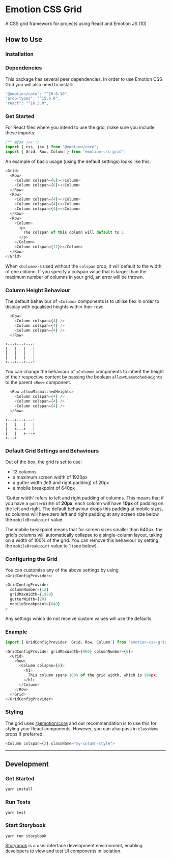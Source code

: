 # Emotion CSS Grid
A CSS grid framework for projects using React and Emotion JS (10)

## How to Use

### Installation

### Dependencies

This package has several peer dependencies. In order to use Emotion CSS Grid you will also need to install:

```js
"@emotion/core": "^10.0.10",
"prop-types": "^15.6.0",
"react": "^16.3.0",
```

### Get Started

For React files where you intend to use the grid, make sure you include these imports:

```js
/** @jsx jsx */
import { css, jsx } from '@emotion/core';
import { Grid, Row, Column } from 'emotion-css-grid';
```

An example of basic usage (using the default settings) looks like this:

```js
<Grid>
  <Row>
    <Column colspan={6}></Column>
    <Column colspan={6}></Column>
  </Row>
  <Row>
    <Column colspan={4}></Column>
    <Column colspan={4}></Column>
    <Column colspan={4}></Column>
  </Row>
  <Row>
    <Column>
      <p>
        The colspan of this column will default to 1
      </p>
    </Column>
    <Column colspan={11}></Column>
  </Row>
</Grid>
```

When `<Column>` is used without the `colspan` prop, it will default to the width of one column. If you specify a colspan value that is larger than the maximum number of columns in your grid, an error will be thrown.

### Column Height Behaviour

The default behaviour of `<Column>` components is to utilise flex in order to display with equalised heights within their row:

```js
  <Row>
    <Column colspan={4} />
    <Column colspan={4} />
    <Column colspan={4} />
  </Row>
```
```
+---+---+---+
|   |   |   |
|   |   |   |
|   |   |   |
+---+---+---+
```

You can change the behaviour of `<Column>` components to inherit the height of their respective content by passing the boolean `allowMismatchedHeights` to the parent `<Row>` component.

```js
  <Row allowMismatchedHeights>
    <Column colspan={4} />
    <Column colspan={4} />
    <Column colspan={4} />
  </Row>
```
```
+---+---+---+
|   |   |   |
|   +---+   |
|   |   +---+
+---+
```

### Default Grid Settings and Behaviours

Out of the box, the grid is set to use:

- 12 columns
- a maximum screen width of 1920px
- a gutter width (left and right padding) of 20px
- a mobile breakpoint of 640px

'Gutter width' refers to left and right padding of columns. This means that if you have a `gutterWidth` of **20px**, each column will have **10px** of padding on the left and right. The default behaviour drops this padding at mobile sizes, so columns will have zero left and right padding at any screen size below the `mobileBreakpoint` value.

The mobile breakpoint means that for screen sizes smaller than 640px, the grid's columns will automatically collapse to a single-column layout, taking on a width of 100% of the grid. You can remove this behaviour by setting the `mobileBreakpoint` value to 1 (see below).

### Configuring the Grid

You can customise any of the above settings by using `<GridConfigProvider>`:

```js
<GridConfigProvider 
  columnNumber={12} 
  gridMaxWidth={1920} 
  gutterWidth={20} 
  mobileBreakpoint={640}
>
```

Any settings which do not receive custom values will use the defaults.

### Example

```js
import { GridConfigProvider, Grid, Row, Column } from 'emotion-css-grid';
```

```js
<GridConfigProvider gridMaxWidth={960} columnNumber={6}>
  <Grid>
    <Row>
      <Column colspan={6}>
        <h1>
          This column spans 100% of the grid width, which is 960px.
        </h1>
      </Column>
    </Row>
  </Grid>
</GridConfigProvider>
```

### Styling 

The grid uses [@emotion/core](https://www.npmjs.com/package/@emotion/core) and our recommendation is to use this for styling your React components. However, you can also pass in `className` props if preferred:

```js
<Column colspan={2} className="my-column-style">
```

---------------------------------------------------------------


## Development

### Get Started
```shell
yarn install
```

### Run Tests
```shell
yarn test
```

### Start Storybook
```shell
yarn run storybook
```

[Storybook](https://storybook.js.org/docs/basics/introduction/) is a user interface development environment, enabling developers to view and test UI components in isolation.

